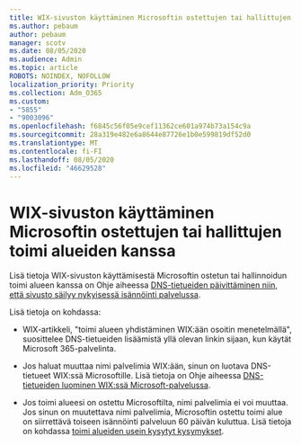 ```yaml
---
title: WIX-sivuston käyttäminen Microsoftin ostettujen tai hallittujen toimi alueiden kanssa
ms.author: pebaum
author: pebaum
manager: scotv
ms.date: 08/05/2020
ms.audience: Admin
ms.topic: article
ROBOTS: NOINDEX, NOFOLLOW
localization_priority: Priority
ms.collection: Adm_O365
ms.custom:
- "5855"
- "9003096"
ms.openlocfilehash: f6845c56f05e9cef11362ce601a974b73a154c9a
ms.sourcegitcommit: 28a319e482e6a8644e87726e1b0e599819df52d0
ms.translationtype: MT
ms.contentlocale: fi-FI
ms.lasthandoff: 08/05/2020
ms.locfileid: "46629528"
---
```

# <a name="using-a-wix-website-with-microsoft-purchased-or-managed-domains"></a>WIX-sivuston käyttäminen Microsoftin ostettujen tai hallittujen toimi alueiden kanssa

Lisä tietoja WIX-sivuston käyttämisestä Microsoftin ostetun tai hallinnoidun toimi alueen kanssa on Ohje aiheessa [DNS-tietueiden päivittäminen niin, että sivusto säilyy nykyisessä isännöinti palvelussa](https://docs.microsoft.com/microsoft-365/admin/dns/update-dns-records-to-retain-current-hosting-provider).

Lisä tietoja on kohdassa: 

- WIX-artikkeli, "toimi alueen yhdistäminen WIX:ään osoitin menetelmällä", suosittelee DNS-tietueiden lisäämistä yllä olevan linkin sijaan, kun käytät Microsoft 365-palvelinta.

- Jos haluat muuttaa nimi palvelimia WIX:ään, sinun on luotava DNS-tietueet WIX:ssä Microsoftille. Lisä tietoja on Ohje aiheessa [DNS-tietueiden luominen WIX:ssä Microsoft-palvelussa](https://docs.microsoft.com/microsoft-365/admin/dns/create-dns-records-at-wix).

- Jos toimi alueesi on ostettu Microsoftilta, nimi palvelimia ei voi muuttaa. Jos sinun on muutettava nimi palvelimia, Microsoftin ostettu toimi alue on siirrettävä toiseen isännöinti palveluun 60 päivän kuluttua. Lisä tietoja on kohdassa [toimi alueiden usein kysytyt kysymykset](https://docs.microsoft.com/microsoft-365/admin/setup/domains-faq#can-i-transfer-a-domain-i-purchased-from-microsoft-to-another-provider).